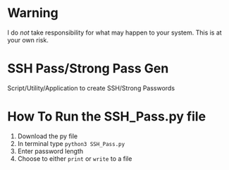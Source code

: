 # Warning
I do *not* take responsibility for what may happen to your system. This is at your own risk.

# SSH Pass/Strong Pass Gen

Script/Utility/Application to create SSH/Strong Passwords
# How To Run the SSH_Pass.py file

1) Download the py file
2) In terminal type `python3 SSH_Pass.py`
3) Enter password length
4) Choose to either `print` or `write` to a file
